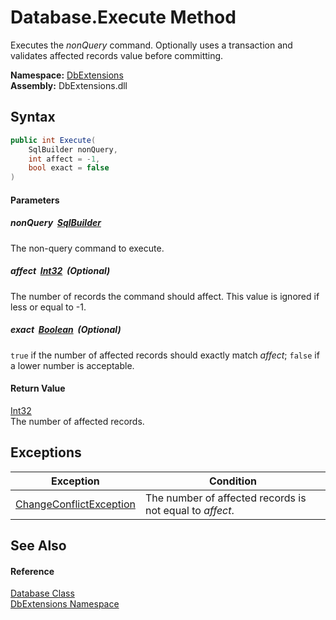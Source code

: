 Database.Execute Method
=======================
Executes the *nonQuery* command. Optionally uses a transaction and validates affected records value before committing.
  
**Namespace:** [DbExtensions][1]  
**Assembly:** DbExtensions.dll

Syntax
------

```csharp
public int Execute(
	SqlBuilder nonQuery,
	int affect = -1,
	bool exact = false
)
```

#### Parameters

##### *nonQuery*  [SqlBuilder][2]
The non-query command to execute.

##### *affect*  [Int32][3]  (Optional)
The number of records the command should affect. This value is ignored if less or equal to -1.

##### *exact*  [Boolean][4]  (Optional)
`true` if the number of affected records should exactly match *affect*; `false` if a lower number is acceptable.

#### Return Value
[Int32][3]  
The number of affected records.

Exceptions
----------

| Exception                    | Condition                                                |
| ---------------------------- | -------------------------------------------------------- |
| [ChangeConflictException][5] | The number of affected records is not equal to *affect*. |


See Also
--------

#### Reference
[Database Class][6]  
[DbExtensions Namespace][1]  

[1]: ../README.md
[2]: ../SqlBuilder/README.md
[3]: https://learn.microsoft.com/dotnet/api/system.int32
[4]: https://learn.microsoft.com/dotnet/api/system.boolean
[5]: ../ChangeConflictException/README.md
[6]: README.md